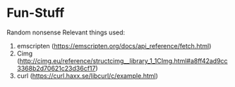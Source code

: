 # Fun-Stuff
Random nonsense
Relevant things used:
1. emscripten (https://emscripten.org/docs/api_reference/fetch.html)
2. Cimg (http://cimg.eu/reference/structcimg__library_1_1CImg.html#a8ff42ad9cc3368b2d70621c23d36cf17)
3. curl (https://curl.haxx.se/libcurl/c/example.html)
